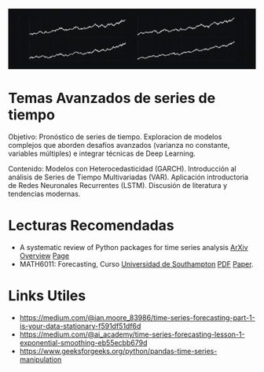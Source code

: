 ![Banner4](images/banner4.png ':class=banner-image')

# Temas Avanzados de series de tiempo

Objetivo: Pronóstico de series de tiempo. Exploracion de modelos complejos que aborden desafíos avanzados (varianza no constante, variables múltiples) e integrar técnicas de Deep Learning.

Contenido: Modelos con Heterocedasticidad (GARCH). Introducción al análisis de Series de Tiempo Multivariadas (VAR). Aplicación introductoria de Redes Neuronales Recurrentes (LSTM). Discusión de literatura y tendencias modernas.

# Lecturas Recomendadas

+ A systematic review of Python packages for time series analysis [ArXiv](https://arxiv.org/abs/2104.07406) [Overview](https://siebert-julien.github.io/time-series-analysis-python) [Page](https://siebert-julien.github.io/time-series-analysis-python/overview.html)
+ MATH6011: Forecasting, Curso [Universidad de Southampton](https://www.southampton.ac.uk/courses/2026-27/modules/math6011) [PDF](https://www.southampton.ac.uk/~abz1e14/papers/Forecasting.pdf) [Paper](https://www.southampton.ac.uk/~abz1e14/papers/ForecastingPaper.pdf).

# Links Utiles 
+ https://medium.com/@ian.moore_83986/time-series-forecasting-part-1-is-your-data-stationary-f591df51df6d
+ https://medium.com/@ai_academy/time-series-forecasting-lesson-1-exponential-smoothing-eb55ecbb679d
+ https://www.geeksforgeeks.org/python/pandas-time-series-manipulation